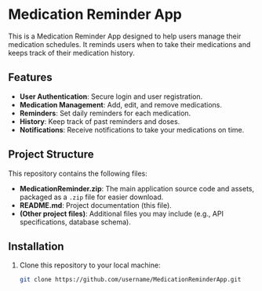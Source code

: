 # Medication Reminder App

This is a Medication Reminder App designed to help users manage their medication schedules. It reminds users when to take their medications and keeps track of their medication history.

## Features
- **User Authentication**: Secure login and user registration.
- **Medication Management**: Add, edit, and remove medications.
- **Reminders**: Set daily reminders for each medication.
- **History**: Keep track of past reminders and doses.
- **Notifications**: Receive notifications to take your medications on time.

## Project Structure

This repository contains the following files:

- **MedicationReminder.zip**: The main application source code and assets, packaged as a `.zip` file for easier download.
- **README.md**: Project documentation (this file).
- **(Other project files)**: Additional files you may include (e.g., API specifications, database schema).

## Installation

1. Clone this repository to your local machine:
   ```bash
   git clone https://github.com/username/MedicationReminderApp.git
